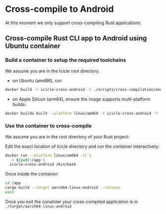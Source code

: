 # Cross-compile to Android

At this moment we only support cross-compiling Rust applications

## Cross-compile Rust CLI app to Android using Ubuntu container

### Build a container to setup the required toolchains

We assume you are in the Icicle root directory.

- on Ubuntu (amd86), run

```sh
docker build -t icicle-cross-android -f ./scripts/cross-compilation/android/Dockerfile ./scripts/cross-compilation/android/
```

- on Apple Silicon (arm64), ensure the image supports multi-platform builds:

```sh
docker buildx build --platform linux/amd64 -t icicle-cross-android -f ./scripts/cross-compilation/android/Dockerfile ./scripts/cross-compilation/android/
```

### Use the container to cross-compile

We assume you are in the root directory of your Rust project:

Edit the exact location of Icicle directory and run the container interactively:

```sh
docker run --platform linux/amd64 -it \
  -v $(pwd):/app \
  icicle-cross-android /bin/bash
```

Once inside the container:

```sh
cd /app
cargo build --target aarch64-linux-android --release
exit
```

Once you exit the conatiner your cross-compiled application is in `./target/aarch64-linux-android`